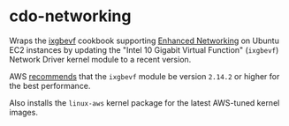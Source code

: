 # cdo-networking

Wraps the [ixgbevf](https://github.com/PaytmLabs/chef-ixgbevf) cookbook supporting [Enhanced Networking](http://docs.aws.amazon.com/AWSEC2/latest/UserGuide/enhanced-networking.html) on Ubuntu EC2 instances
by updating the "Intel 10 Gigabit Virtual Function" (`ixgbevf`) Network Driver kernel module to a recent version.

AWS [recommends](http://docs.aws.amazon.com/AWSEC2/latest/UserGuide/enhanced-networking.html#enhanced-networking-ubuntu)
that the `ixgbevf` module be version `2.14.2` or higher for the best performance.

Also installs the `linux-aws` kernel package for the latest AWS-tuned kernel images.